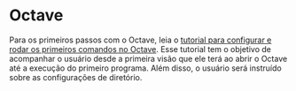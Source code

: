# Octave

Para os primeiros passos com o Octave, leia o [tutorial para configurar e rodar os primeiros comandos no Octave](./primeiros_passos). Esse tutorial tem o objetivo de acompanhar o usuário desde a primeira visão que ele terá ao abrir o Octave até a execução do primeiro programa. Além disso, o usuário será instruído sobre as configurações de diretório.
